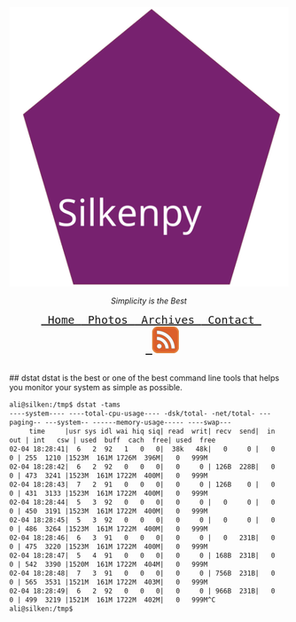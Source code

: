 <center>
   <p>
      <img alt="silkenpy logo" src="/images/silkenpy.svg"/>
      <br/>
   </p>
   <p>
      <i>
      Simplicity is the Best
      </i>
      <br/>
   </p>
   <pre> <font size="5"> <a href="home.md"> Home </a><a href="photos.md"> Photos </a><a href="archives.md"> Archives </a><a href="contact.md"> Contact </a> 
    <a id="rss" href=feed.xml> <img id=rss-icon src=/images/feed-icon.png></a></font></pre>
   <br/>
   
 
</center>
## dstat
dstat is the best or one of the best command line tools that helps you monitor your system as simple as possible.

```shell
ali@silken:/tmp$ dstat -tams
----system---- ----total-cpu-usage---- -dsk/total- -net/total- ---paging-- ---system-- ------memory-usage----- ----swap---
     time     |usr sys idl wai hiq siq| read  writ| recv  send|  in   out | int   csw | used  buff  cach  free| used  free
02-04 18:28:41|  6   2  92   1   0   0|  38k   48k|   0     0 |   0     0 | 255  1210 |1523M  161M 1726M  396M|   0   999M
02-04 18:28:42|  6   2  92   0   0   0|   0     0 | 126B  228B|   0     0 | 473  3241 |1523M  161M 1722M  400M|   0   999M
02-04 18:28:43|  7   2  91   0   0   0|   0     0 | 126B    0 |   0     0 | 431  3133 |1523M  161M 1722M  400M|   0   999M
02-04 18:28:44|  5   3  92   0   0   0|   0     0 |   0     0 |   0     0 | 450  3191 |1523M  161M 1722M  400M|   0   999M
02-04 18:28:45|  5   3  92   0   0   0|   0     0 |   0     0 |   0     0 | 486  3264 |1523M  161M 1722M  400M|   0   999M
02-04 18:28:46|  6   3  91   0   0   0|   0     0 |   0   231B|   0     0 | 475  3220 |1523M  161M 1722M  400M|   0   999M
02-04 18:28:47|  5   4  91   0   0   0|   0     0 | 168B  231B|   0     0 | 542  3390 |1520M  161M 1722M  404M|   0   999M
02-04 18:28:48|  7   3  91   0   0   0|   0     0 | 756B  231B|   0     0 | 565  3531 |1521M  161M 1722M  403M|   0   999M
02-04 18:28:49|  6   2  92   0   0   0|   0     0 | 966B  231B|   0     0 | 499  3219 |1521M  161M 1722M  402M|   0   999M^C
ali@silken:/tmp$ 

```
